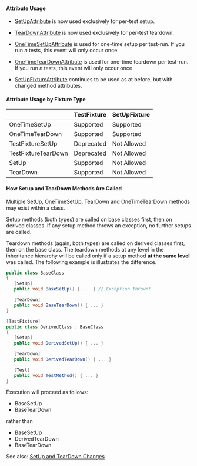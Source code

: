 #### Attribute Usage

  * [SetUpAttribute](../SetUp-Attribute) is now used exclusively for per-test setup.

  * [TearDownAttribute](../TearDown-Attribute) is now used exclusively for per-test teardown. 

  * [OneTimeSetUpAttribute](../OneTimeSetUp-Attribute) is used for one-time setup per test-run. If you run _n_ tests, this event will only occur once.

  * [OneTimeTearDownAttribute](../OneTimeTearDown-Attribute) is used for one-time teardown per test-run. If you run _n_ tests, this event will only occur once

  * [SetUpFixtureAttribute](../SetUpFixture-Attribute) continues to be used as at before, but with changed method attributes.

#### Attribute Usage by Fixture Type

|                     | TestFixture  | SetUpFixture |
|---------------------|--------------|--------------|
| OneTimeSetUp        |  Supported   |  Supported   |
| OneTimeTearDown     |  Supported   |  Supported   |
| TestFixtureSetUp    |  Deprecated  | Not Allowed  |
| TestFixtureTearDown |  Deprecated  | Not Allowed  |
| SetUp               |  Supported   | Not Allowed  |
| TearDown            |  Supported   | Not Allowed  |

#### How Setup and TearDown Methods Are Called

Multiple SetUp, OneTimeSetUp, TearDown and OneTimeTearDown methods may exist within a class.

Setup methods (both types) are called on base classes first, then on derived classes. If any setup method throws an exception, no further setups are called.

Teardown methods (again, both types) are called on derived classes first, then on the base class. The teardown methods at any level in the inheritance hierarchy will be called only if a setup method **at the same level** was called. The following example is illustrates the difference.

```C#
public class BaseClass
{
   [SetUp]
   public void BaseSetUp() { ... } // Exception thrown!

   [TearDown]
   public void BaseTearDown() { ... }
}

[TestFixture]
public class DerivedClass : BaseClass
{
   [SetUp]
   public void DerivedSetUp() { ... }

   [TearDown]
   public void DerivedTearDown() { ... }

   [Test]
   public void TestMethod() { ... }
}
```
Execution will proceed as follows:
* BaseSetUp
* BaseTearDown

rather than

* BaseSetUp
* DerivedTearDown
* BaseTearDown

See also: [SetUp and TearDown Changes](SetUp-and-TearDown-Changes)